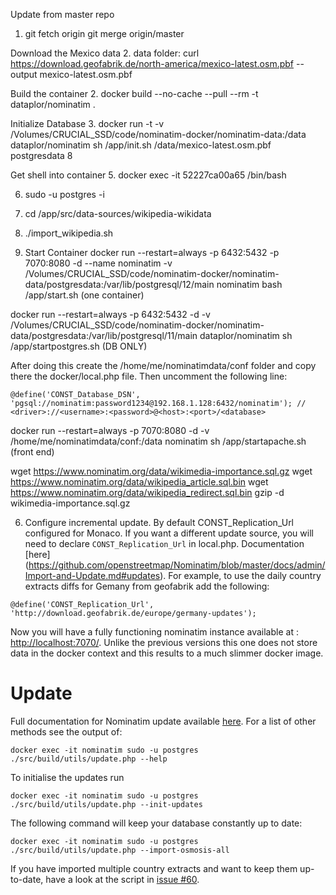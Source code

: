 Update from master repo
1. git fetch origin
   git merge origin/master

Download the Mexico data 
2. data folder: curl https://download.geofabrik.de/north-america/mexico-latest.osm.pbf --output mexico-latest.osm.pbf

Build the container
2. docker build --no-cache --pull --rm -t dataplor/nominatim .

Initialize Database
3. docker run -t -v /Volumes/CRUCIAL_SSD/code/nominatim-docker/nominatim-data:/data dataplor/nominatim  sh /app/init.sh /data/mexico-latest.osm.pbf postgresdata 8

Get shell into container
5. docker exec -it 52227ca00a65 /bin/bash

6. sudo -u postgres -i

7. cd /app/src/data-sources/wikipedia-wikidata

8. ./import_wikipedia.sh

9. Start Container
docker run --restart=always -p 6432:5432 -p 7070:8080 -d --name nominatim -v /Volumes/CRUCIAL_SSD/code/nominatim-docker/nominatim-data/postgresdata:/var/lib/postgresql/12/main nominatim bash /app/start.sh (one container)

docker run --restart=always -p 6432:5432 -d -v /Volumes/CRUCIAL_SSD/code/nominatim-docker/nominatim-data/postgresdata:/var/lib/postgresql/11/main dataplor/nominatim sh /app/startpostgres.sh (DB ONLY)

After doing this create the /home/me/nominatimdata/conf folder and copy there the docker/local.php file. Then uncomment the following line:

   ```
   @define('CONST_Database_DSN', 'pgsql://nominatim:password1234@192.168.1.128:6432/nominatim'); // <driver>://<username>:<password>@<host>:<port>/<database>
   ```

   docker run --restart=always -p 7070:8080 -d -v /home/me/nominatimdata/conf:/data nominatim sh /app/startapache.sh (front end)

 
  wget  https://www.nominatim.org/data/wikimedia-importance.sql.gz 
  wget https://www.nominatim.org/data/wikipedia_article.sql.bin 
  wget https://www.nominatim.org/data/wikipedia_redirect.sql.bin
  gzip -d wikimedia-importance.sql.gz


6. Configure incremental update. By default CONST_Replication_Url configured for Monaco.
If you want a different update source, you will need to declare `CONST_Replication_Url` in local.php. Documentation [here] (https://github.com/openstreetmap/Nominatim/blob/master/docs/admin/Import-and-Update.md#updates). For example, to use the daily country extracts diffs for Gemany from geofabrik add the following:
  ```
  @define('CONST_Replication_Url', 'http://download.geofabrik.de/europe/germany-updates');
  ```

  Now you will have a fully functioning nominatim instance available at : [http://localhost:7070/](http://localhost:7070). Unlike the previous versions
  this one does not store data in the docker context and this results to a much slimmer docker image.

# Update

Full documentation for Nominatim update available [here](https://github.com/openstreetmap/Nominatim/blob/master/docs/admin/Import-and-Update.md#updates). For a list of other methods see the output of:
  ```
  docker exec -it nominatim sudo -u postgres ./src/build/utils/update.php --help
  ```

To initialise the updates run
  ```
  docker exec -it nominatim sudo -u postgres ./src/build/utils/update.php --init-updates
  ```

The following command will keep your database constantly up to date:
  ```
  docker exec -it nominatim sudo -u postgres ./src/build/utils/update.php --import-osmosis-all
  ```
If you have imported multiple country extracts and want to keep them
up-to-date, have a look at the script in
[issue #60](https://github.com/openstreetmap/Nominatim/issues/60).
